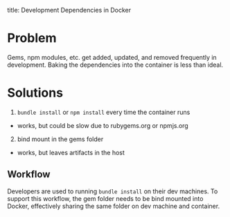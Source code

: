 title: Development Dependencies in Docker

# Problem

Gems, npm modules, etc. get added, updated, and removed frequently in development. Baking the 
dependencies into the container is less than ideal.


# Solutions

1. `bundle install` or `npm install` every time the container runs
  - works, but could be slow due to rubygems.org or npmjs.org
2. bind mount in the gems folder
  - works, but leaves artifacts in the host

## Workflow

Developers are used to running `bundle install` on their dev machines.
To support this workflow, the gem folder needs to be bind mounted into Docker,
effectively sharing the same folder on dev machine and container.

